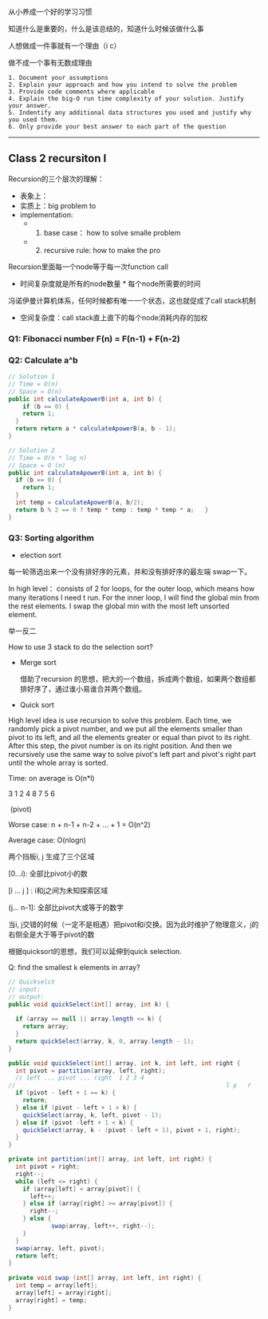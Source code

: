 从小养成一个好的学习习惯

知道什么是重要的，什么是该总结的，知道什么时候该做什么事

人想做成一件事就有一个理由（i c）

做不成一个事有无数成理由

```
1. Document your assumptions
2. Explain your approach and how you intend to solve the problem
3. Provide code comments where applicable
4. Explain the big-O run time complexity of your solution. Justify your answer.
5. Indentify any additional data structures you used and justify why you used them.
6. Only provide your best answer to each part of the question
```



------

## Class 2 recursiton I

Recursion的三个层次的理解：

- 表象上：
- 实质上：big problem to
- implementation: 
  - 1. base case： how to solve smalle problem
  - 2. recursive rule: how to make the pro



Recursion里面每一个node等于每一次function call

- 时间复杂度就是所有的node数量 * 每个node所需要的时间

冯诺伊曼计算机体系，任何时候都有唯一一个状态，这也就促成了call stack机制

- 空间复杂度：call stack直上直下的每个node消耗内存的加权



### Q1: Fibonacci number F(n) = F(n-1) + F(n-2) 

### Q2: Calculate a^b

```java
// Solution 1
// Time = O(n)
// Space = O(n)
public int calculateApowerB(int a, int b) {
	if (b == 0) {
    return 1;
  }
  return return a * calculateApowerB(a, b - 1);  
}

// Solution 2
// Time = O(n * log n)
// Space = O (n)
public int calculateApowerB(int a, int b) {
  if (b == 0) {
    return 1;
  }
  int temp = calculateApowerB(a, b/2);
  return b % 2 == 0 ? temp * temp : temp * temp * a;   }      
}
```



### Q3: Sorting algorithm

* election sort

每一轮筛选出来一个没有排好序的元素，并和没有排好序的最左端 swap一下。

In high level： consists of 2 for loops, for the outer loop, which means how many iterations I need t run. For the inner loop, I will find the global min from the rest elements. I swap the global min with the most left unsorted element.  

举一反二

How to use 3 stack to do the selection sort?



* Merge sort

  借助了recursion 的思想，把大的一个数组，拆成两个数组，如果两个数组都排好序了，通过谁小易谁合并两个数组。

-  Quick sort

  High level idea is use recursion to solve this problem. Each time, we randomly pick a pivot number, and we put all the elements smaller than pivot to its left, and all the elements greater or equal than pivot to its right. After this step, the pivot number is on its right position. And then we recursively use the same way to solve pivot's left part and pivot's right part until the whole array is sorted.

  Time: on average is O(n*l)





3 	1 	2	 4 	8 	7 	5 	6

​                  (pivot)



Worse case: n + n-1 + n-2 + ... + 1 = O(n^2)

Average case: O(nlogn)

两个挡板i, j 生成了三个区域

[0...i): 全部比pivot小的数

[i ... j ] : i和j之间为未知探索区域

(j... n-1]: 全部比pivot大或等于的数字



当i, j交错的时候（一定不是相遇）把pivot和i交换。因为此时维护了物理意义，j的右侧全是大于等于pivot的数



根据quicksort的思想，我们可以延伸到quick selection.

Q: find the smallest k elements in array?

```java
// Quickselct
// input:
// output:
public void quickSelect(int[] array, int k) {
  
  if (array == null || array.length <= k) {
    return array;
  }
  return quickSelect(array, k, 0, array.length - 1);
}

public void quickSelect(int[] array, int k, int left, int right {
  int pivot = partition(array, left, right);
  // left ... pivot ... right  1 2 3 4
//  														 l p   r
  if (pivot - left + 1 == k) {
    return;
  } else if (pivot - left + 1 > k) {
    quickSelect(array, k, left, pivot - 1);
  } else if (pivot -left + 1 < k) {
    quickSelect(array, k - (pivot - left + 1), pivot + 1, right);
  }
}

private int partition(int[] array, int left, int right) {
  int pivot = right;
  right--;
  while (left <= right) {
    if (array[left] < array[pivot]) {
      left++;
    } else if (array[right] >= array[pivot]) {
      right--;
    } else {
			swap(array, left++, right--);
    }
  }
  swap(array, left, pivot);
  return left;
}
                        
private void swap (int[] array, int left, int right) {
  int temp = array[left];
  array[left] = array[right];
  array[right] = temp;
}
```